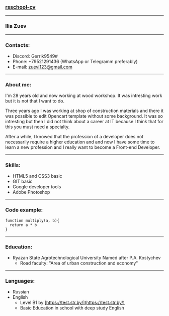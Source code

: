 ### [rsschool-cv](https://github.com/Gerrik994/rsschool-cv.git)
***
### Ilia Zuev
***
### Contacts:
- Discord: Gerrik9549#
- Phone: +79521291436 (WhatsApp or Telegramm preferably)
- E-mail: zuevi123@gmail.com
***
### About me:
I'm 28 years old and now working at wood workshop.  It was intresting work but it is not that I want to do.

Three years ago I was working at shop of construction materials and there it was possible to edit Opencart template without some background. It was so intresting but then I did not think about a career at IT because I think that for this you must need a specialty.

After a while, I knowed that the profession of a developer does not necessarily require a higher education and and now I have some time to learn a new profession and I really want to become a Front-end Developer.
***
### Skills:
- HTML5 and CSS3 basic
- GIT basic
- Google developer tools
- Adobe Photoshop
***
### Code example:
```
function multiply(a, b){
  return a * b
}
```
***
### Education:
- Ryazan State Agrotechnological University Named after P.A. Kostychev
   - Road faculty: "Area of ​​urban construction and economy"
***
### Languages:
- Russian
- English
  - Level B1 by [https://test.str.by/](https://test.str.by/) 
  - Basic Education in school with deep study English